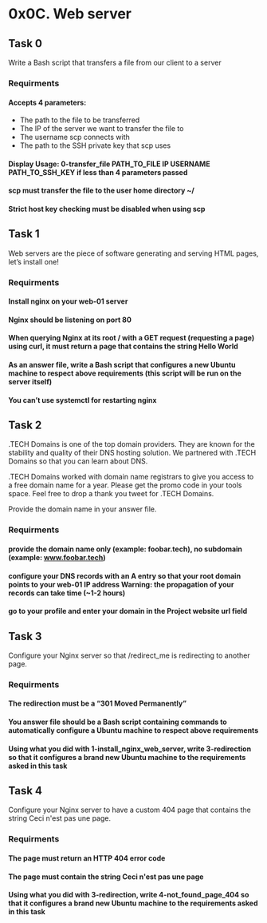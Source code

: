 # 0x0C. Web server

## Task 0 ##
Write a Bash script that transfers a file from our client to a server

### Requirments ###
#### Accepts 4 parameters: ####
- The path to the file to be transferred
- The IP of the server we want to transfer the file to
- The username scp connects with
- The path to the SSH private key that scp uses

#### Display Usage: 0-transfer_file PATH_TO_FILE IP USERNAME PATH_TO_SSH_KEY if less than 4 parameters passed ####

#### scp must transfer the file to the user home directory ~/ ####

#### Strict host key checking must be disabled when using scp ####

## Task 1 ##
Web servers are the piece of software generating and serving HTML pages, let’s install one!

### Requirments ###
#### Install nginx on your web-01 server ####

#### Nginx should be listening on port 80 ####

#### When querying Nginx at its root / with a GET request (requesting a page) using curl, it must return a page that contains the string Hello World ####

#### As an answer file, write a Bash script that configures a new Ubuntu machine to respect above requirements (this script will be run on the server itself) ####

#### You can’t use systemctl for restarting nginx ####

## Task 2 ##
.TECH Domains is one of the top domain providers. They are known for the stability and quality of their DNS hosting solution. We partnered with .TECH Domains so that you can learn about DNS.

.TECH Domains worked with domain name registrars to give you access to a free domain name for a year. Please get the promo code in your tools space. Feel free to drop a thank you tweet for .TECH Domains.

Provide the domain name in your answer file.

### Requirments ###
#### provide the domain name only (example: foobar.tech), no subdomain (example: www.foobar.tech) ####
#### configure your DNS records with an A entry so that your root domain points to your web-01 IP address Warning: the propagation of your records can take time (~1-2 hours) ####
#### go to your profile and enter your domain in the Project website url field ####

## Task 3 ##
Configure your Nginx server so that /redirect_me is redirecting to another page.

### Requirments ###
#### The redirection must be a “301 Moved Permanently” ####
#### You answer file should be a Bash script containing commands to automatically configure a Ubuntu machine to respect above requirements ####
#### Using what you did with 1-install_nginx_web_server, write 3-redirection so that it configures a brand new Ubuntu machine to the requirements asked in this task ####

## Task 4 ##
Configure your Nginx server to have a custom 404 page that contains the string Ceci n'est pas une page.

### Requirments ###
#### The page must return an HTTP 404 error code ####
#### The page must contain the string Ceci n'est pas une page ####
#### Using what you did with 3-redirection, write 4-not_found_page_404 so that it configures a brand new Ubuntu machine to the requirements asked in this task ####
